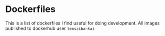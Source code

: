 # Dockerfiles

This is a list of dockerfiles I find useful for doing development. All images published to dockerhub user `tensaibankai`